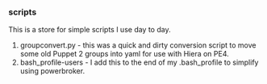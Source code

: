 ### scripts
This is a store for simple scripts I use day to day.

1. groupconvert.py - this was a quick and dirty conversion script to move some old Puppet 2 groups into yaml for use with Hiera on PE4.
2. bash_profile-users - I add this to the end of my .bash_profile to simplify using powerbroker.

